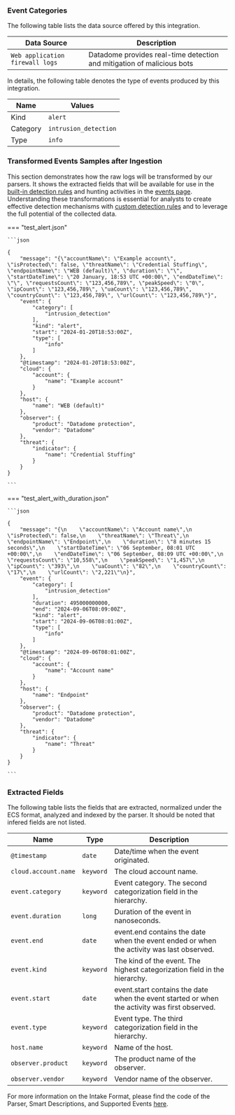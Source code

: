 
### Event Categories


The following table lists the data source offered by this integration.

| Data Source | Description                          |
| ----------- | ------------------------------------ |
| `Web application firewall logs` | Datadome provides real-time detection and mitigation of malicious bots |





In details, the following table denotes the type of events produced by this integration.

| Name | Values |
| ---- | ------ |
| Kind | `alert` |
| Category | `intrusion_detection` |
| Type | `info` |




### Transformed Events Samples after Ingestion

This section demonstrates how the raw logs will be transformed by our parsers. It shows the extracted fields that will be available for use in the [built-in detection rules](/xdr/features/detect/rules_catalog) and hunting activities in the [events page](/xdr/features/investigate/events). Understanding these transformations is essential for analysts to create effective detection mechanisms with [custom detection rules](/xdr/features/detect/sigma) and to leverage the full potential of the collected data.

=== "test_alert.json"

    ```json
	
    {
        "message": "{\"accountName\": \"Example account\", \"isProtected\": false, \"threatName\": \"Credential Stuffing\", \"endpointName\": \"WEB (default)\", \"duration\": \"\", \"startDateTime\": \"20 January, 18:53 UTC +00:00\", \"endDateTime\": \"\", \"requestsCount\": \"123,456,789\", \"peakSpeed\": \"0\", \"ipCount\": \"123,456,789\", \"uaCount\": \"123,456,789\", \"countryCount\": \"123,456,789\", \"urlCount\": \"123,456,789\"}",
        "event": {
            "category": [
                "intrusion_detection"
            ],
            "kind": "alert",
            "start": "2024-01-20T18:53:00Z",
            "type": [
                "info"
            ]
        },
        "@timestamp": "2024-01-20T18:53:00Z",
        "cloud": {
            "account": {
                "name": "Example account"
            }
        },
        "host": {
            "name": "WEB (default)"
        },
        "observer": {
            "product": "Datadome protection",
            "vendor": "Datadome"
        },
        "threat": {
            "indicator": {
                "name": "Credential Stuffing"
            }
        }
    }
    	
	```


=== "test_alert_with_duration.json"

    ```json
	
    {
        "message": "{\n    \"accountName\": \"Account name\",\n    \"isProtected\": false,\n    \"threatName\": \"Threat\",\n    \"endpointName\": \"Endpoint\",\n    \"duration\": \"8 minutes 15 seconds\",\n    \"startDateTime\": \"06 September, 08:01 UTC +00:00\",\n    \"endDateTime\": \"06 September, 08:09 UTC +00:00\",\n    \"requestsCount\": \"10,558\",\n    \"peakSpeed\": \"1,457\",\n    \"ipCount\": \"393\",\n    \"uaCount\": \"82\",\n    \"countryCount\": \"17\",\n    \"urlCount\": \"2,221\"\n}",
        "event": {
            "category": [
                "intrusion_detection"
            ],
            "duration": 495000000000,
            "end": "2024-09-06T08:09:00Z",
            "kind": "alert",
            "start": "2024-09-06T08:01:00Z",
            "type": [
                "info"
            ]
        },
        "@timestamp": "2024-09-06T08:01:00Z",
        "cloud": {
            "account": {
                "name": "Account name"
            }
        },
        "host": {
            "name": "Endpoint"
        },
        "observer": {
            "product": "Datadome protection",
            "vendor": "Datadome"
        },
        "threat": {
            "indicator": {
                "name": "Threat"
            }
        }
    }
    	
	```





### Extracted Fields

The following table lists the fields that are extracted, normalized under the ECS format, analyzed and indexed by the parser. It should be noted that infered fields are not listed.

| Name | Type | Description                |
| ---- | ---- | ---------------------------|
|`@timestamp` | `date` | Date/time when the event originated. |
|`cloud.account.name` | `keyword` | The cloud account name. |
|`event.category` | `keyword` | Event category. The second categorization field in the hierarchy. |
|`event.duration` | `long` | Duration of the event in nanoseconds. |
|`event.end` | `date` | event.end contains the date when the event ended or when the activity was last observed. |
|`event.kind` | `keyword` | The kind of the event. The highest categorization field in the hierarchy. |
|`event.start` | `date` | event.start contains the date when the event started or when the activity was first observed. |
|`event.type` | `keyword` | Event type. The third categorization field in the hierarchy. |
|`host.name` | `keyword` | Name of the host. |
|`observer.product` | `keyword` | The product name of the observer. |
|`observer.vendor` | `keyword` | Vendor name of the observer. |



For more information on the Intake Format, please find the code of the Parser, Smart Descriptions, and Supported Events [here](https://github.com/SEKOIA-IO/intake-formats/tree/main/Datadome/datadome-protection).